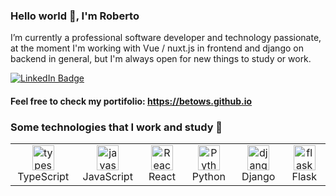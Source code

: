 
### Hello world 👋, I'm Roberto

I’m currently a professional software developer and technology passionate, at the moment I'm working with Vue / nuxt.js in frontend and django on backend in general, but I'm always open for new things to study or work.

<p> <a href="https://www.linkedin.com/in/roberto-amaral-586716209/"><img src="https://img.shields.io/badge/-Roberto Amaral-0077B5?style=flat-square&amp;labelColor=0077B5&amp;logo=LinkedIn&amp;https://www.linkedin.com/in/roberto-amaral-586716209/" alt="LinkedIn Badge"></a></p>

#### Feel free to check my portifolio: https://betows.github.io 

### Some technologies that I work and study 🚀
<table>
  <tr>
    <td align="center" width="130">
        <img src="https://cdn.jsdelivr.net/gh/devicons/devicon/icons/typescript/typescript-original.svg" width="35" height="40" alt="typescript" />
      <br>TypeScript
    </td>
    <td align="center" width="130">
        <img src="https://cdn.jsdelivr.net/gh/devicons/devicon/icons/javascript/javascript-original.svg" width="35" height="40" alt="javascript" />
      <br>JavaScript
    </td>
  <td align="center" width="130">
      <img src="https://cdn.jsdelivr.net/gh/devicons/devicon/icons/react/react-original.svg" width="35" height="40" alt="React" />
    <br>React
  </td>
    <td align="center" width="130"> 
        <img src="https://cdn.jsdelivr.net/gh/devicons/devicon/icons/python/python-original.svg" width="35" height="40" alt="Python" />
      <br>Python
    </td>
    <td align="center" width="130">
        <img src="https://cdn.jsdelivr.net/gh/devicons/devicon/icons/django/django-original.svg" width="35" height="40" alt="django" />
      <br>Django
    </td>
    <td align="center" width="130">
        <img src="https://cdn.jsdelivr.net/gh/devicons/devicon/icons/flask/flask-original.svg" width="35" height="40" alt="flask" />
      <br>Flask
    </td>
    </td>
  </tr>
</table>
